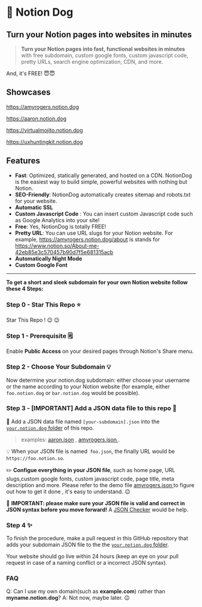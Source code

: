 # 🐶 Notion Dog 

## Turn your Notion pages into websites in minutes
> **Turn your Notion pages into fast, functional websites in minutes** with free subdomain, custom google fonts, custom javascript code, pretty URLs, search engine optimization, CDN, and more.
<!--more-->

And, it's FREE! 😇😇


## Showcases

https://amyrogers.notion.dog

https://aaron.notion.dog

https://virtualmojito.notion.dog

https://uxhuntingkit.notion.dog


## Features
- **Fast**: Optimized, statically generated, and hosted on a CDN. NotionDog is the easiest way to build simple, powerful websites with nothing but Notion.
- **SEO-Friendly**: NotionDog automatically creates sitemap and robots.txt for your website.
- **Automatic SSL**
- **Custom Javascript Code** : You can insert custom Javascript code such as Google Analytics  into your site!
- **Free**: Yes, NotionDog is totally FREE!
- **Pretty URL**: You can use URL slugs for your Notion website. For example, https://amyrogers.notion.dog/about is stands for https://www.notion.so/About-me-42eb85e3c570457b90d7f5e681315acb
- **Automatically Night Mode**
-  **Custom Google Font**

---
**To get a short and sleek subdomain for your own Notion website follow these 4 Steps:**

### Step 0 -   Star This Repo ⭐
Star This Repo !  😉 😉

### Step 1 -  Prerequisite 🗒️
Enable **Public Access** on your desired pages through Notion's Share menu.

### Step 2 -  Choose Your Subdomain 💡
Now determine your notion.dog subdomain: either choose your username or the name according to your Notion website (for example, either ```foo.notion.dog``` or ```bar.notion.dog``` would be possible).

### Step 3 -  [IMPORTANT] Add a JSON data file to this repo  📌
🏮 Add a JSON data file named ```[your-subdomain].json``` into the [```your.notion.dog``` folder](https://github.com/notiondog/notion.dog/tree/main/your.notion.dog) of this repo.
> examples: [aaron.json](https://github.com/notiondog/notion.dog/blob/main/your.notion.dog/aaron.json "aaron.json")    , [amyrogers.json ](https://github.com/notiondog/notion.dog/blob/main/your.notion.dog/amyrogers.json "amyrogers.json ").

 💡 When your JSON file is named` foo.json`,  the finally URL would be `https://foo.notion.so`.


✏️  **Configue everything in your JSON file**, such as home page, URL slugs,custom google fonts, custom javascript code, page title, meta description and more. Please refer to the demo file [amyrogers.json ](https://github.com/notiondog/notion.dog/blob/main/your.notion.dog/amyrogers.json "amyrogers.json ") to figure out how to get it done , it's easy to understand.  😉

📌 **IMPORTANT: please  make sure your JSON file is valid and correct in JSON syntax before you move forward!** A [JSON Checker](https://jsonchecker.com/ "JSON Checker") would be help.

### Step 4 ✨
To finish the procedure, make a pull request in this GitHub repository that adds your subdomain JSON file to the the [```your.notion.dog``` folder](https://github.com/notiondog/notion.dog/tree/main/your.notion.dog). 

Your website should go live within 24 hours (keep an eye on your pull request in case of a naming conflict or a incorrect JSON syntax).
 

### FAQ

Q: Can I use my own domain(such as **example.com**) rather than **myname.notion.dog**?
A: Not now, maybe later. 😉



